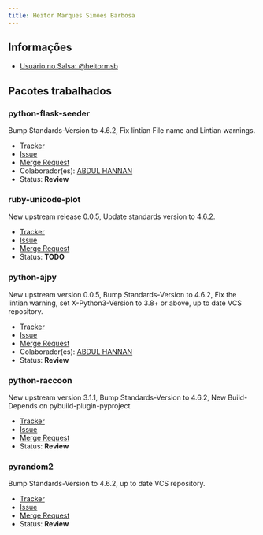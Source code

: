 ```yaml
---
title: Heitor Marques Simões Barbosa
---
```


## Informações

- [Usuário no Salsa: @heitormsb](https://salsa.debian.org/heitormsb)

## Pacotes trabalhados

### python-flask-seeder

Bump Standards-Version to 4.6.2, Fix lintian File name and Lintian warnings.

- [Tracker](https://tracker.debian.org/pkg/python-flask-seeder)
- [Issue](https://salsa.debian.org/debian-brasilia-team/docs/-/issues/66)
- [Merge Request](https://salsa.debian.org/python-team/packages/python-flask-seeder/-/merge_requests/8)
- Colaborador(es): [ABDUL HANNAN](https://salsa.debian.org/hannanhunny01)
- Status: **Review**

### ruby-unicode-plot

New upstream release 0.0.5, Update standards version to 4.6.2.

- [Tracker](https://tracker.debian.org/pkg/ruby-unicode-plot)
- [Issue](https://salsa.debian.org/debian-brasilia-team/docs/-/issues/82)
- [Merge Request](https://salsa.debian.org/ruby-team/ruby-unicode-plot/-/merge_requests/1)
- Status: **TODO**

### python-ajpy

New upstream version 0.0.5, Bump Standards-Version to 4.6.2, Fix the lintian warning, set X-Python3-Version to 3.8+ or above, up to date VCS repository.

- [Tracker](https://tracker.debian.org/pkg/python-ajpy)
- [Issue](https://salsa.debian.org/debian-brasilia-team/docs/-/issues/88)
- [Merge Request](https://salsa.debian.org/hle/python-ajpy/-/merge_requests/3)
- Colaborador(es): [ABDUL HANNAN](https://salsa.debian.org/hannanhunny01)
- Status: **Review**

### python-raccoon

New upstream version 3.1.1, Bump Standards-Version to 4.6.2, New Build-Depends on pybuild-plugin-pyproject

- [Tracker](https://tracker.debian.org/pkg/python-raccoon)
- [Issue](https://salsa.debian.org/debian-brasilia-team/docs/-/issues/102)
- [Merge Request](https://salsa.debian.org/debian/python-raccoon/-/merge_requests/1)
- Status: **Review**

### pyrandom2

Bump Standards-Version to 4.6.2, up to date VCS repository.

- [Tracker](https://tracker.debian.org/pkg/pyrandom2)
- [Issue](https://salsa.debian.org/debian-brasilia-team/docs/-/issues/106)
- [Merge Request](https://salsa.debian.org/hle/pyrandom2/-/merge_requests/2)
- Status: **Review**


